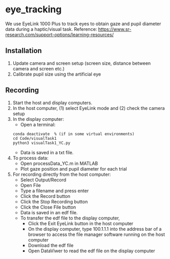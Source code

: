 # eye_tracking
We use EyeLink 1000 Plus to track eyes to obtain gaze and pupil diameter data during a haptic/visual task.
Reference: https://www.sr-research.com/support-options/learning-resources/

## Installation
1. Update camera and screen setup (screen size, distance between camera and screen etc.)
2. Calibrate pupil size using the artificial eye
   
## Recording
1. Start the host and display computers.
2. In the host computer, (1) select EyeLink mode and (2) check the camera setup
3. In the display computer:
   - Open a terminal: 
    ```
    conda deactivate  % (if in some virtual environments)
    cd Code/visualTask1  
    python3 visualTask1_YC.py
    ```
    - Data is saved in a txt file.
5. To process data:
    - Open processData_YC.m in MATLAB
    - Plot gaze position and pupil diameter for each trial
7. For recording directly from the host computer:
    - Select Output/Record
    - Open File
    - Type a filename and press enter
    - Click the Record button
    - Click the Stop Recording button
    - Click the Close File button
    - Data is saved in an edf file.
    - To transfer the edf file to the display computer,
        + Click the Exit EyeLink button in the host computer
        + On the display computer, type 100.1.1.1 into the address bar of a browser to access the file manager software running on the host computer
        + Download the edf file
        + Open DataViwer to read the edf file on the display computer
      

